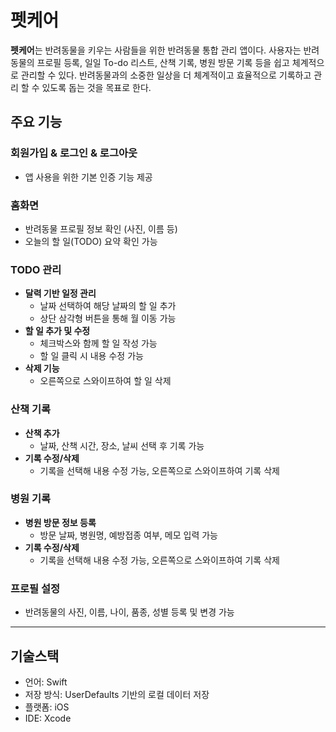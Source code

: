 # 펫케어
**펫케어**는 반려동물을 키우는 사람들을 위한 반려동물 통합 관리 앱이다.
사용자는 반려동물의 프로필 등록, 일일 To-do 리스트, 산책 기록, 병원 방문 기록 등을 쉽고 체계적으로 관리할 수 있다.
반려동물과의 소중한 일상을 더 체계적이고 효율적으로 기록하고 관리 할 수 있도록 돕는 것을 목표로 한다.

## 주요 기능

### 회원가입 & 로그인 & 로그아웃
- 앱 사용을 위한 기본 인증 기능 제공

### 홈화면
- 반려동물 프로필 정보 확인 (사진, 이름 등)
- 오늘의 할 일(TODO) 요약 확인 가능

### TODO 관리
- **달력 기반 일정 관리**  
  - 날짜 선택하여 해당 날짜의 할 일 추가
  - 상단 삼각형 버튼을 통해 월 이동 가능
- **할 일 추가 및 수정**
  - 체크박스와 함께 할 일 작성 가능
  - 할 일 클릭 시 내용 수정 가능
- **삭제 기능**
  - 오른쪽으로 스와이프하여 할 일 삭제

### 산책 기록
- **산책 추가**
  - 날짜, 산책 시간, 장소, 날씨 선택 후 기록 가능
- **기록 수정/삭제**
  - 기록을 선택해 내용 수정 가능, 오른쪽으로 스와이프하여 기록 삭제 

### 병원 기록
- **병원 방문 정보 등록**
  - 방문 날짜, 병원명, 예방접종 여부, 메모 입력 가능
- **기록 수정/삭제**
  - 기록을 선택해 내용 수정 가능, 오른쪽으로 스와이프하여 기록 삭제 

### 프로필 설정
- 반려동물의 사진, 이름, 나이, 품종, 성별 등록 및 변경 가능

---

## 기술스택
- 언어: Swift
- 저장 방식: UserDefaults 기반의 로컬 데이터 저장
- 플랫폼: iOS
- IDE: Xcode
